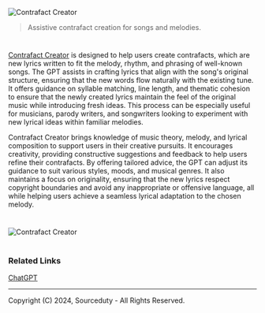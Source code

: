 ![Contrafact Creator](https://github.com/user-attachments/assets/fb7c93a6-956b-4981-b3a9-1fcd87425137)

> Assistive contrafact creation for songs and melodies.
#

[Contrafact Creator](https://chatgpt.com/g/g-J9PaVZaO0-contrafact-creator) is designed to help users create contrafacts, which are new lyrics written to fit the melody, rhythm, and phrasing of well-known songs. The GPT assists in crafting lyrics that align with the song's original structure, ensuring that the new words flow naturally with the existing tune. It offers guidance on syllable matching, line length, and thematic cohesion to ensure that the newly created lyrics maintain the feel of the original music while introducing fresh ideas. This process can be especially useful for musicians, parody writers, and songwriters looking to experiment with new lyrical ideas within familiar melodies.

Contrafact Creator brings knowledge of music theory, melody, and lyrical composition to support users in their creative pursuits. It encourages creativity, providing constructive suggestions and feedback to help users refine their contrafacts. By offering tailored advice, the GPT can adjust its guidance to suit various styles, moods, and musical genres. It also maintains a focus on originality, ensuring that the new lyrics respect copyright boundaries and avoid any inappropriate or offensive language, all while helping users achieve a seamless lyrical adaptation to the chosen melody.

#
![Contrafact Creator](https://github.com/user-attachments/assets/fec63c0d-155d-4b88-875b-65dbe168556b)

#
### Related Links

[ChatGPT](https://github.com/sourceduty/ChatGPT)

***
Copyright (C) 2024, Sourceduty - All Rights Reserved.

